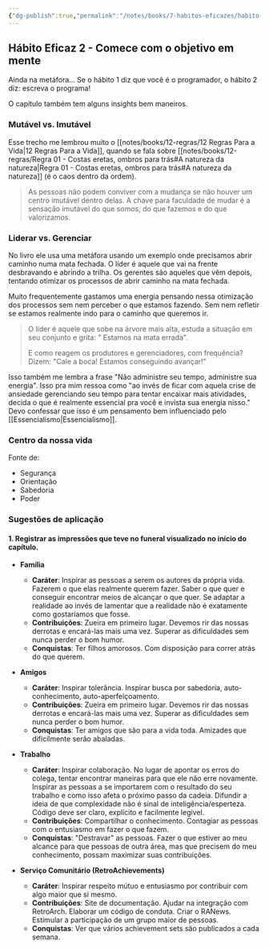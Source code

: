 ```yaml
---
{"dg-publish":true,"permalink":"/notes/books/7-habitos-eficazes/habito-eficaz-2-comece-com-o-objetivo-em-mente/","dgHomeLink":true,"dgPassFrontmatter":false}
---
```


## Hábito Eficaz 2 - Comece com o objetivo em mente

Ainda na metáfora... Se o hábito 1 diz que você é o programador, o hábito 2 diz: escreva o programa!

O capítulo também tem alguns insights bem maneiros.

### Mutável vs. Imutável

Esse trecho me lembrou muito o [[notes/books/12-regras/12 Regras Para a Vida|12 Regras Para a Vida]], quando se fala sobre [[notes/books/12-regras/Regra 01 - Costas eretas, ombros para trás#A natureza da natureza|Regra 01 - Costas eretas, ombros para trás#A natureza da natureza]] (é o caos dentro da ordem).

> As pessoas não podem conviver com a mudança se não houver um centro imutável dentro delas. A chave para faculdade de mudar é a sensação imutável do que somos, do que fazemos e do que valorizamos.


### Liderar vs. Gerenciar

No livro ele usa uma metáfora usando um exemplo onde precisamos abrir caminho numa mata fechada. O líder é aquele que vai na frente desbravando e abrindo a trilha. Os gerentes são aqueles que vêm depois, tentando otimizar os processos de abrir caminho na mata fechada.

Muito frequentemente gastamos uma energia pensando nessa otimização dos processos sem nem perceber o que estamos fazendo. Sem nem refletir se estamos realmente indo para o caminho que queremos ir.

> O líder é aquele que sobe na árvore mais alta, estuda a situação em seu conjunto e grita: " Estamos na mata errada".
> 
> E como reagem os produtores e gerenciadores, com frequência? Dizem: "Cale a boca! Estamos conseguindo avançar!"

Isso também me lembra a frase "Não administre seu tempo, administre sua energia". Isso pra mim ressoa como "ao invés de ficar com aquela crise de ansiedade gerenciando seu tempo para tentar encaixar mais atividades, decida o que é realmente essencial pra você e invista sua energia nisso." Devo confessar que isso é um pensamento bem influenciado pelo [[Essencialismo|Essencialismo]].

### Centro da nossa vida

Fonte de:

- Segurança
- Orientação
- Sabedoria
- Poder


### Sugestões de aplicação

#### 1. Registrar as impressões que teve no funeral visualizado no início do capítulo.

- **Família**
    - **Caráter**: Inspirar as pessoas a serem os autores da própria vida. Fazerem o que elas realmente querem fazer. Saber o que quer e conseguir encontrar meios de alcançar o que quer. Se adaptar a realidade ao invés de lamentar que a realidade não é exatamente como gostaríamos que fosse.
    - **Contribuições**: Zueira em primeiro lugar. Devemos rir das nossas derrotas e encará-las mais uma vez. Superar as dificuldades sem nunca perder o bom humor.
    - **Conquistas**: Ter filhos amorosos. Com disposição para correr atrás do que querem.
    
- **Amigos**
    - **Caráter**: Inspirar tolerância. Inspirar busca por sabedoria, auto-conhecimento, auto-aperfeiçoamento.
    - **Contribuições**: Zueira em primeiro lugar. Devemos rir das nossas derrotas e encará-las mais uma vez. Superar as dificuldades sem nunca perder o bom humor.
    - **Conquistas**: Ter amigos que são para a vida toda. Amizades que dificilmente serão abaladas.
    
- **Trabalho**
    - **Caráter**: Inspirar colaboração. No lugar de apontar os erros do colega, tentar encontrar maneiras para que ele não erre novamente. Inspirar as pessoas a se importarem com o resultado do seu trabalho e como isso afeta o próximo passo da cadeia. Difundir a ideia de que complexidade não é sinal de inteligência/esperteza. Código deve ser claro, explícito e facilmente legível.
    - **Contribuições**: Compartilhar o conhecimento. Contagiar as pessoas com o entusiasmo em fazer o que fazem.
    - **Conquistas**: "Destravar" as pessoas. Fazer o que estiver ao meu alcance para que pessoas de outra área, mas que precisem do meu conhecimento, possam maximizar suas contribuições.
    
- **Serviço Comunitário (RetroAchievements)**
    - **Caráter**: Inspirar respeito mútuo e entusiasmo por contribuir com algo maior que si mesmo.
    - **Contribuições**: Site de documentação. Ajudar na integração com RetroArch. Elaborar um código de conduta. Criar o RANews. Estimular a participação de um grupo maior de pessoas.
    - **Conquistas**: Ver que vários achievement sets são publicados a cada semana.
